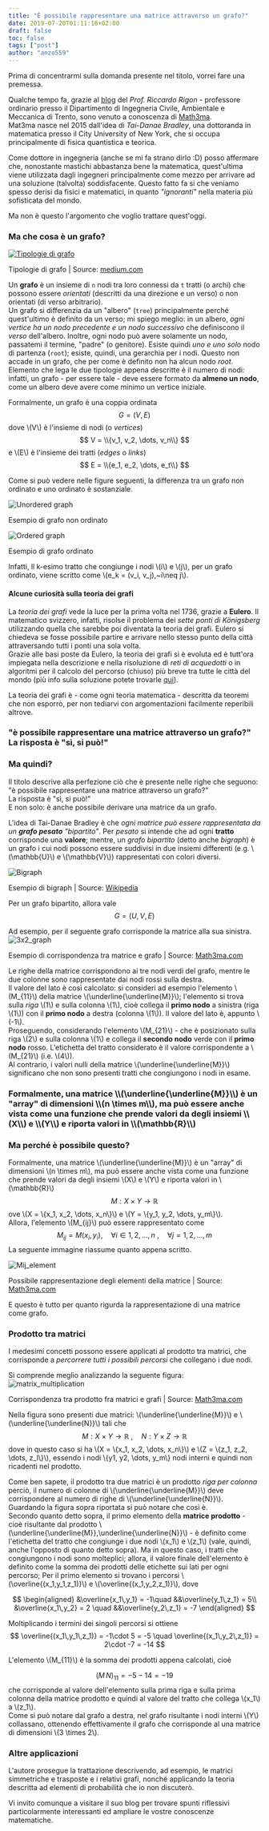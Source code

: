 ```yaml
---
title: "È possibile rappresentare una matrice attraverso un grafo?"
date: 2019-07-20T01:11:16+02:00
draft: false
toc: false
tags: ["post"]
author: "anzo559"
---
```


Prima di concentrarmi sulla domanda presente nel titolo, vorrei fare una premessa. 

Qualche tempo fa, grazie al [blog](https://abouthydrology.blogspot.com) del _Prof. Riccardo Rigon_ - professore ordinario presso il Dipartimento di Ingegneria Civile, Ambientale e Meccanica di Trento, sono venuto a conoscenza di [Math3ma](https://math3ma.com).  
Mat3ma nasce nel 2015 dall'idea di _Tai-Danae Bradley_, una dottoranda in matematica presso il City University of New York, che si occupa principalmente di fisica quantistica e teorica.

Come dottore in ingegneria (anche se mi fa strano dirlo :D) posso affermare che, nonostante mastichi abbastanza bene la matematica, quest'ultima viene utilizzata dagli ingegneri principalmente come mezzo per arrivare ad una soluzione (talvolta) soddisfacente. Questo fatto fa si che veniamo spesso derisi da fisici e matematici, in quanto _"ignoranti"_ nella materia più sofisticata del mondo.
<!--  
Come se non bastasse, con l'avvento del nuovo ordinamento gli studenti sono costretti ad una `corsa contro il tempo e contro i crediti` che spesso porta gli insegnanti a trascurare - o non approfondire - dettagli significativi.  
Secondo la mia opinione, quanto descritto è quello che succede durante i corsi di _analisi matematica_ ad Ingegneria. Non dico che la colpa sia da attribuire solamente al sistema universitario, anzi, sono convinto che molti studenti __non vogliano__ affatto studiare argomenti complessi come quelli matematici.
-->

Ma non è questo l'argomento che voglio trattare quest'oggi.  

 <h3 class='section'>
Ma che cosa è un grafo?
 </h3>

 [![Tipologie di grafo](/images/graph_type.jpeg)](https://medium.com/basecs/a-gentle-introduction-to-graph-theory-77969829ead8)
 <p class='caption'>Tipologie di grafo | Source: <a href="http://medium.com", target = "_blank">medium.com</a></p>

 Un __grafo__ è un insieme di `n` nodi tra loro connessi da `t` tratti (o archi) che possono essere _orientati_ (descritti da una direzione e un verso) o non orientati (di verso arbitrario).  
 Un grafo si differenzia da un "albero" (`tree`) principalmente perché quest'ultimo è definito da un verso; mi spiego meglio: in un albero, *ogni vertice ha un nodo precedente e un nodo successivo* che definiscono il *verso* dell'albero. Inoltre, ogni nodo può avere solamente un nodo, passatemi il termine, "padre" (o genitore). Esiste quindi *uno e uno solo* nodo di partenza (`root`); esiste, quindi, una gerarchia per i nodi. Questo non accade in un grafo, che per come è definito non ha alcun nodo _root_.  
 Elemento che lega le due tipologie appena descritte è il numero di nodi: infatti, un grafo - per essere tale - deve essere formato da **almeno un nodo**, come un albero deve avere come minimo un vertice iniziale.

 Formalmente, un grafo è una coppia ordinata 
 $$
    G = (V, E)
 $$
 dove \\(V\\) è l'insieme di nodi (o _vertices_)
$$ 
    V = \\{v_1, v_2, \dots, v_n\\}
$$
 e \\(E\\) è l'insieme dei tratti (_edges_ o _links_)
 $$
E = \\{e_1, e_2, \dots, e_t\\}
 $$

 Come si può vedere nelle figure seguenti, la differenza tra un grafo non ordinato e uno ordinato è sostanziale.

![Unordered graph](/images/unordered-graph.jpg)
<p class='caption'>Esempio di grafo non ordinato</p>

![Ordered graph](/images/ordered-graph.jpg)
<p class='caption'>Esempio di grafo ordinato</p>

Infatti, ll k-esimo tratto che congiunge i nodi \\(i\\) e \\(j\\), per un grafo ordinato, viene scritto come \\(e_k = (v_i, v_j),~i\neq j\\).

<h4 class='section'>Alcune curiosità sulla teoria dei grafi</h4>

La _teoria dei grafi_ vede la luce per la prima volta nel 1736, grazie a __Eulero__. Il matematico svizzero, infatti, risolse il problema dei _sette ponti di Königsberg_ utilizzando quella che sarebbe poi diventata la teoria dei grafi. Eulero si chiedeva se fosse possibile partire e arrivare nello stesso punto della città attraversando tutti i ponti una sola volta.  
Grazie alle basi poste da Eulero, la teoria dei grafi si è evoluta ed è tutt'ora impiegata nella descrizione e nella risoluzione di _reti di acquedotti_ o in algoritmi per il calcolo del percorso (chiuso) più breve tra tutte le città del mondo (più info sulla soluzione potete trovarle [qui](http://www.math.uwaterloo.ca/tsp/world/)).

La teoria dei grafi è - come ogni teoria matematica - descritta da teoremi che non esporrò, per non tediarvi con argomentazioni facilmente reperibili altrove.


<div class='spy'>
    <h3>"è possibile rappresentare una matrice attraverso un grafo?"<br/>La risposta è "sì, si può!"</h3>
</div>


<h3 class='section'>Ma quindi?</h3>

Il titolo descrive alla perfezione ciò che è presente nelle righe che seguono: "è possibile rappresentare una matrice attraverso un grafo?"  
La risposta è "sì, si può!"  
E non solo: è anche possibile derivare una matrice da un grafo.

L'idea di Tai-Danae Bradley è che _ogni matrice può essere rappresentata da un **grafo pesato** "bipartito"_. Per _pesato_ si intende che ad ogni __tratto__ corrisponde una __valore__; mentre, un _grafo bipartito_ (detto anche _bigraph_) è un grafo i cui nodi possono essere suddivisi in due insiemi differenti (e.g. \\(\mathbb{U}\\) e \\(\mathbb{V}\\)) rappresentati con colori diversi.

![Bigraph](https://upload.wikimedia.org/wikipedia/commons/thumb/d/d6/Biclique_K_3_5.svg/330px-Biclique_K_3_5.svg.png)
<div class='caption'>
    Esempio di bigraph | Source: <a href="https://en.wikipedia.org/wiki/Bipartite_graph">Wikipedia</a>
</div>

Per un grafo bipartito, allora vale
$$
    G = (U, V, E)
$$

Ad esempio, per il seguente grafo corrisponde la matrice alla sua sinistra.
![3x2_graph](https://uploads-ssl.webflow.com/5b1d427ae0c922e912eda447/5c7ed363dad0a55aa8223aea_pic2.jpg)
<div class='caption'>
    Esempio di corrispondenza tra matrice e grafo | Source: <a href='https://www.math3ma.com/blog/matrices-probability-graphs'>Math3ma.com</a>
</div>

Le righe della matrice corrispondono ai tre nodi verdi del grafo, mentre le due colonne sono rappresentate dai nodi rossi sulla destra.  
Il valore del lato è così calcolato: si consideri ad esempio l'elemento \\(M_{11}\\) della matrice \\(\underline{\underline{M}}\\); l'elemento si trova sulla _riga_ \\(1\\) e sulla colonna \\(1\\), cioè collega il __primo nodo__ a sinistra (riga \\(1\\)) con il __primo nodo__ a destra (colonna \\(1\\)). Il valore del lato è, appunto \\(-1\\).  
Proseguendo, considerando l'elemento \\(M_{21}\\) - che è posizionato sulla riga \\(2\\) e sulla colonna \\(1\\) e collega il __secondo nodo__ verde con il __primo nodo__ rosso. L'etichetta del tratto considerato è il valore corrispondente a \\(M_{21}\\) (i.e. \\(4\\)).  
Al contrario, i valori nulli della matrice \\(\underline{\underline{M}}\\) significano che non sono presenti tratti che congiungono i nodi in esame.
<div class='spy'>
    <h3>Formalmente, una matrice \\(\underline{\underline{M}}\\) è un "array" di dimensioni <strong style='text-transform: lowercase;'>\\(n \times m\\)</strong>, ma può essere anche vista come una funzione che prende valori da degli insiemi \\(X\\) e \\(Y\\) e riporta valori in \\(\mathbb{R}\\)</h3>
</div>

<h3 class='section'>Ma perché è possibile questo?</h3>

Formalmente, una matrice \\(\underline{\underline{M}}\\) è un "array" di dimensioni \\(n \times m\\), ma può essere anche vista come una funzione che prende valori da degli insiemi \\(X\\) e \\(Y\\) e riporta valori in \\(\mathbb{R}\\)
$$
    M: X\times Y \longrightarrow  \mathbb{R}
$$
ove \\(X = \\{x_1, x_2, \dots, x_n\\}\\) e \\(Y = \\{y_1, y_2, \dots, y_m\\}\\).  
Allora, l'elemento \\(M_{ij}\\) può essere rappresentato come
$$
    M_{ij} = M(x_i, y_i) , \quad \forall i \in 1, 2, \dots, n~,\quad\forall j = 1, 2, \dots, m
$$
La seguente immagine riassume quanto appena scritto.

![Mij_element](https://uploads-ssl.webflow.com/5b1d427ae0c922e912eda447/5c7eda5fdd9637358da070a1_pic3.jpg)
<div class='caption'>
    Possibile rappresentazione degli elementi della matrice | Source: <a href='https://www.math3ma.com/blog/matrices-probability-graphs'>Math3ma.com</a>
</div>

E questo è tutto per quanto rigurda la rappresentazione di una matrice come grafo.  
<h3 class='section'>Prodotto tra matrici</h3>

I medesimi concetti possono essere applicati al prodotto tra matrici, che corrisponde a _percorrere tutti i possibili percorsi_ che collegano i due nodi.

Si comprende meglio analizzando la seguente figura:
![matrix_multiplication](https://uploads-ssl.webflow.com/5b1d427ae0c922e912eda447/5c7de09a2121fc6c13ed3bd5_pic5.jpg)
<div class='caption'>
    Corrispondenza tra prodotto fra matrici e grafi | Source: <a href='https://www.math3ma.com/blog/matrices-probability-graphs'>Math3ma.com</a>
</div>

Nella figura sono presenti due matrici: \\(\underline{\underline{M}}\\) e \\(\underline{\underline{N}}\\) tali che
$$
    M: X \times Y \longrightarrow \mathbb{R}~,\quad N: Y \times Z \longrightarrow \mathbb{R}
$$
dove in questo caso si ha
\\(X = \\{x_1, x_2, \dots, x_n\\}\\) e \\(Z = \\{z_1, z_2, \dots, z_l\\}\\), essendo i nodi \\{y1, y2, \dots, y_m\\} nodi interni e quindi non ricadenti nel prodotto.

Come ben sapete, il prodotto tra due matrici è un prodotto _riga per colonna_ perciò, il numero di colonne di \\(\underline{\underline{M}}\\) deve corrispondere al numero di righe di \\(\underline{\underline{N}}\\). Guardando la figura sopra riportata si può notare che così è.  
Secondo quanto detto sopra, il primo elemento della __matrice prodotto__ - cioè risultante dal prodotto \\(\underline{\underline{M}}\,\underline{\underline{N}}\\) - è definito come l'etichetta del tratto che congiunge i due nodi \\(x_1\\) e \\(z_1\\)  (vale, quindi, anche l'opposto di quanto detto sopra). Ma in questo caso, i tratti che congiungono i nodi sono molteplici; allora, il valore finale dell'elemento è definito come la somma dei prodotti delle etichette sui lati per ogni percorso; Per il primo elemento si trovano i percorsi \\(\overline{(x_1\,y_1\,z_1)}\\) e \\(\overline{(x_1\,y_2\,z_1)}\\), dove

$$
\begin{aligned}
&\overline{x_1\,y_1} = -1\quad &&\overline{y_1\,z_1} = 5\\
&\overline{x_1\,y_2} = 2 \quad &&\overline{y_2\,z_1} = -7
\end{aligned}
$$

Moltiplicando i termini dei singoli percorsi si ottiene
$$
\overline{(x_1\,y_1\,z_1)} = -1\cdot 5 = -5 \quad \overline{(x_1\,y_2\,z_1)} = 2\cdot -7 = -14
$$

L'elemento \\(M_{11}\\) è la somma dei prodotti appena calcolati, cioè

$$
    (M\,N)_{11} = -5 - 14 = -19
$$
che corrisponde al valore dell'elemento sulla prima riga e sulla prima colonna della matrice prodotto e quindi al valore del tratto che collega \\(x_1\\) a \\(z_1\\).  
Come si può notare dal grafo a destra, nel grafo risultante i nodi interni \\(Y\\) collassano, ottenendo effettivamente il grafo che corrisponde al una matrice di dimensioni \\(3 \times 2\\).

<h3 class = 'section'>Altre applicazioni</h3>
L'autore prosegue la trattazione descrivendo, ad esempio, le matrici simmetriche e trasposte e i relativi grafi, nonché applicando la teoria descritta ad elementi di probabilità che io non discuterò.

Vi invito comunque a visitare il suo blog per trovare spunti riflessivi particolarmente interessanti ed ampliare le vostre conoscenze matematiche.